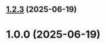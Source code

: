 ## [1.2.3](github.com/rsvishnyakov/git-extended/compare/1.0.0...1.2.3) (2025-06-19)



# 1.0.0 (2025-06-19)



